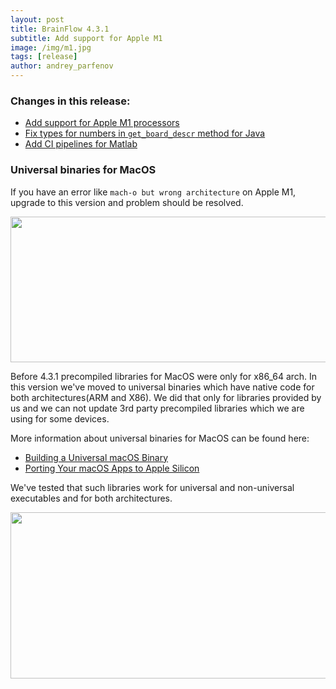 ```yaml
---
layout: post
title: BrainFlow 4.3.1
subtitle: Add support for Apple M1
image: /img/m1.jpg
tags: [release]
author: andrey_parfenov
---
```



### Changes in this release:

* [Add support for Apple M1 processors](https://github.com/brainflow-dev/brainflow/issues/290)
* [Fix types for numbers in `get_board_descr` method for Java](https://github.com/brainflow-dev/brainflow/issues/292)
* [Add CI pipelines for Matlab](https://github.com/brainflow-dev/brainflow/issues/286)


### Universal binaries for MacOS

If you have an error like `mach-o but wrong architecture` on Apple M1, upgrade to this version and problem should be resolved.

<div style="text-align: center">
    <a href="https://github.com/brainflow-dev/brainflow/issues/290" title="brainflow_universal" target="_blank" align="center">
        <img width="640" height="233" src="https://live.staticflickr.com/65535/51269306180_f3e2c9e077_z.jpg">
    </a>
</div>

Before 4.3.1 precompiled libraries for MacOS were only for x86_64 arch. In this version we've moved to universal binaries which have native code for both architectures(ARM and X86). We did that only for libraries provided by us and we can not update 3rd party precompiled libraries which we are using for some devices.

More information about universal binaries for MacOS can be found here:

* [Building a Universal macOS Binary](https://developer.apple.com/documentation/apple-silicon/building-a-universal-macos-binary)
* [Porting Your macOS Apps to Apple Silicon](https://developer.apple.com/documentation/apple-silicon/porting-your-macos-apps-to-apple-silicon)

We've tested that such libraries work for universal and non-universal executables and for both architectures.

<div style="text-align: center">
    <a href="https://github.com/brainflow-dev/brainflow/issues/290" title="brainflow_universal" target="_blank" align="center">
        <img width="640" height="266" src="https://live.staticflickr.com/65535/51268277986_df7c84ba80_z.jpg">
    </a>
</div>


